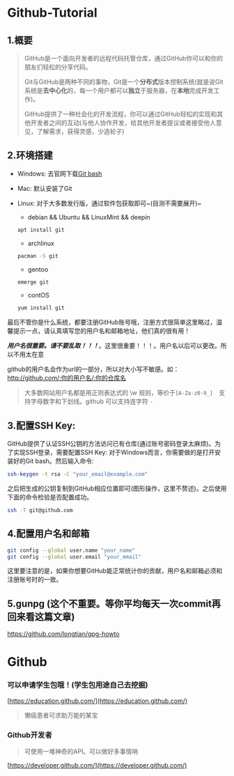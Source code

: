 ﻿Github-Tutorial
=====

## 1.概要
> GitHub是一个面向开发者的远程代码托管仓库，通过GitHub你可以和你的朋友们轻松的分享代码。
>
> Git与GitHub是两种不同的事物，Git是一个**分布式**版本控制系统(就是说Git系统是**去中心化**的，每一个用户都可以**独立**于服务器，在**本地**完成开发工作)。
>
> GitHub提供了一种社会化的开发流程，你可以通过GitHub轻松的实现和其他开发者之间的互动(与他人协作开发，给其他开发者提议或者接受他人意见，了解需求，获得灵感，少造轮子)
## 2.环境搭建

- Windows:
  去官网下载[Git bash](https://git-scm.com/downloads)
- Mac:
  默认安装了Git
- Linux:
  对于大多数发行版，通过软件包获取即可~(目测不需要展开)~
  - debian && Ubuntu && LinuxMint && deepin
  ```sh
  apt install git
  ```

  - archlinux
  ```sh
  pacman -S git
  ```

  - gentoo
  ```sh
  emerge git
  ```

  - contOS
  ```sh
  yum install git
  ```


最后不管你是什么系统，都要注册GitHub账号哦，注册方式很简单这里略过，温馨提示一点，请认真填写您的用户名和邮箱地址，他们真的很有用！

***用户名很重要。请不要乱取！！！***。这里很重要！！！。用户名以后可以更改。所以不用太在意

github的用户名会作为url的一部分，所以对大小写不敏感。如：http://github.com/:你的用户名/:你的仓库名

> 大多数网站用户名都是用正则表达式的 \w 规则，等价于`[A-Za-z0-9_]`　支持字母数字和下划线。github 可以支持连字符 `-`

## 3.配置SSH Key:
GitHub提供了认证SSH公钥的方法访问已有仓库(通过账号密码登录太麻烦)。为了实现SSH登录，需要配置SSH Key:
对于Windows而言，你需要做的是打开安装好的Git bash。然后输入命令:
```sh
ssh-keygen -t rsa -C "your_email@example.com"
```

之后把生成的公钥复制到GitHub相应位置即可(图形操作，这里不赘述)。之后使用下面的命令检验是否配置成功。
```sh
ssh -T git@github.com
```

## 4.配置用户名和邮箱
```sh
git config --global user.name "your_name"
git config --global user.email "your_email"
```
这里要注意的是，如果你想要GitHub能正常统计你的贡献，用户名和邮箱必须和注册账号时的一致。

## 5.gunpg (这个不重要。等你平均每天一次commit再回来看这篇文章)

https://github.com/longtian/gpg-howto



# Github

### 可以申请学生包哦！(学生包用途自己去挖掘)

[https://education.github.com/](https://education.github.com/)

> 懒癌患者可求助万能的某宝


### Github开发者

> 可使用一堆神奇的API。可以做好多事情呐

[https://developer.github.com/](https://developer.github.com/)

